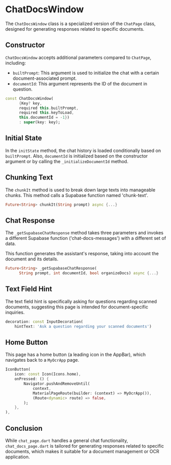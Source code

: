 # ChatDocsWindow

The `ChatDocsWindow` class is a specialized version of the `ChatPage` class, designed for generating responses related to specific documents.

## Constructor

`ChatDocsWindow` accepts additional parameters compared to `ChatPage`, including:

- `builtPrompt`: This argument is used to initialize the chat with a certain document-associated prompt.
- `documentId`: This argument represents the ID of the document in question.

```dart
const ChatDocsWindow(
      {Key? key,
      required this.builtPrompt,
      required this.keyToLoad,
      this.documentId = -1})
      : super(key: key);
```

## Initial State

In the `initState` method, the chat history is loaded conditionally based on `builtPrompt`. Also, `documentId` is initialized based on the constructor argument or by calling the `_initializeDocumentId` method.

## Chunking Text

The `chunkIt` method is used to break down large texts into manageable chunks. This method calls a Supabase function named 'chunk-text'.

```dart
Future<String> chunkIt(String prompt) async {...}
```

## Chat Response

The `_getSupabaseChatResponse` method takes three parameters and invokes a different Supabase function ('chat-docs-messages') with a different set of data.

This function generates the assistant's response, taking into account the document and its details.

```dart
Future<String> _getSupabaseChatResponse(
      String prompt, int documentId, bool organizeDocs) async {...}
```

## Text Field Hint

The text field hint is specifically asking for questions regarding scanned documents, suggesting this page is intended for document-specific inquiries.

```dart
decoration: const InputDecoration(
    hintText: 'Ask a question regarding your scanned documents')
```

## Home Button

This page has a home button (a leading icon in the AppBar), which navigates back to a `MyOcrApp` page.

```dart
IconButton(
    icon: const Icon(Icons.home),
    onPressed: () {
        Navigator.pushAndRemoveUntil(
            context,
            MaterialPageRoute(builder: (context) => MyOcrApp()),
            (Route<dynamic> route) => false,
        );
    },
),
```

## Conclusion

While `chat_page.dart` handles a general chat functionality, `chat_docs_page.dart` is tailored for generating responses related to specific documents, which makes it suitable for a document management or OCR application.